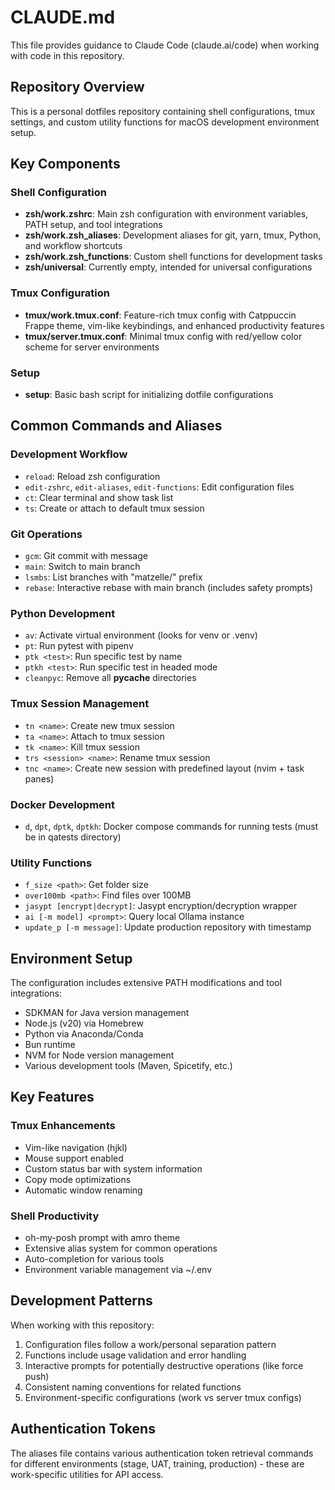 # CLAUDE.md

This file provides guidance to Claude Code (claude.ai/code) when working with code in this repository.

## Repository Overview

This is a personal dotfiles repository containing shell configurations, tmux settings, and custom utility functions for macOS development environment setup.

## Key Components

### Shell Configuration
- **zsh/work.zshrc**: Main zsh configuration with environment variables, PATH setup, and tool integrations
- **zsh/work.zsh_aliases**: Development aliases for git, yarn, tmux, Python, and workflow shortcuts
- **zsh/work.zsh_functions**: Custom shell functions for development tasks
- **zsh/universal**: Currently empty, intended for universal configurations

### Tmux Configuration
- **tmux/work.tmux.conf**: Feature-rich tmux config with Catppuccin Frappe theme, vim-like keybindings, and enhanced productivity features
- **tmux/server.tmux.conf**: Minimal tmux config with red/yellow color scheme for server environments

### Setup
- **setup**: Basic bash script for initializing dotfile configurations

## Common Commands and Aliases

### Development Workflow
- `reload`: Reload zsh configuration
- `edit-zshrc`, `edit-aliases`, `edit-functions`: Edit configuration files
- `ct`: Clear terminal and show task list
- `ts`: Create or attach to default tmux session

### Git Operations
- `gcm`: Git commit with message
- `main`: Switch to main branch
- `lsmbs`: List branches with "matzelle/" prefix
- `rebase`: Interactive rebase with main branch (includes safety prompts)

### Python Development
- `av`: Activate virtual environment (looks for venv or .venv)
- `pt`: Run pytest with pipenv
- `ptk <test>`: Run specific test by name
- `ptkh <test>`: Run specific test in headed mode
- `cleanpyc`: Remove all __pycache__ directories

### Tmux Session Management
- `tn <name>`: Create new tmux session
- `ta <name>`: Attach to tmux session
- `tk <name>`: Kill tmux session
- `trs <session> <name>`: Rename tmux session
- `tnc <name>`: Create new session with predefined layout (nvim + task panes)

### Docker Development
- `d`, `dpt`, `dptk`, `dptkh`: Docker compose commands for running tests (must be in qatests directory)

### Utility Functions
- `f_size <path>`: Get folder size
- `over100mb <path>`: Find files over 100MB
- `jasypt [encrypt|decrypt]`: Jasypt encryption/decryption wrapper
- `ai [-m model] <prompt>`: Query local Ollama instance
- `update_p [-m message]`: Update production repository with timestamp

## Environment Setup

The configuration includes extensive PATH modifications and tool integrations:
- SDKMAN for Java version management
- Node.js (v20) via Homebrew
- Python via Anaconda/Conda
- Bun runtime
- NVM for Node version management
- Various development tools (Maven, Spicetify, etc.)

## Key Features

### Tmux Enhancements
- Vim-like navigation (hjkl)
- Mouse support enabled
- Custom status bar with system information
- Copy mode optimizations
- Automatic window renaming

### Shell Productivity
- oh-my-posh prompt with amro theme
- Extensive alias system for common operations
- Auto-completion for various tools
- Environment variable management via ~/.env

## Development Patterns

When working with this repository:
1. Configuration files follow a work/personal separation pattern
2. Functions include usage validation and error handling
3. Interactive prompts for potentially destructive operations (like force push)
4. Consistent naming conventions for related functions
5. Environment-specific configurations (work vs server tmux configs)

## Authentication Tokens

The aliases file contains various authentication token retrieval commands for different environments (stage, UAT, training, production) - these are work-specific utilities for API access.